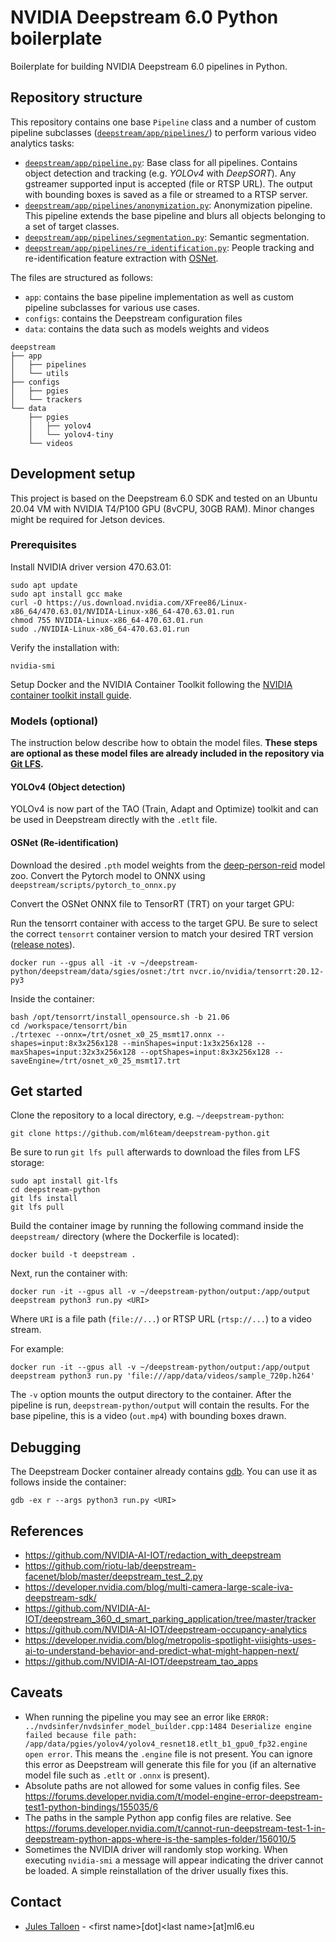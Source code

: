 # NVIDIA Deepstream 6.0 Python boilerplate
Boilerplate for building NVIDIA Deepstream 6.0 pipelines in Python.

## Repository structure
This repository contains one base `Pipeline` class and a number of custom pipeline subclasses ([`deepstream/app/pipelines/`](https://github.com/ml6team/deepstream-python/tree/master/deepstream/app/pipelines)) to perform various video analytics tasks:
- [`deepstream/app/pipeline.py`](https://github.com/ml6team/deepstream-python/blob/master/deepstream/app/pipeline.py): Base class for all pipelines. Contains object detection and tracking (e.g. *YOLOv4* with *DeepSORT*). Any gstreamer supported input is accepted (file or RTSP URL). The output with bounding boxes is saved as a file or streamed to a RTSP server.
- [`deepstream/app/pipelines/anonymization.py`](https://github.com/ml6team/deepstream-python/blob/master/deepstream/app/pipelines/anonymization.py): Anonymization pipeline. This pipeline extends the base pipeline and blurs all objects belonging to a set of target classes.
- [`deepstream/app/pipelines/segmentation.py`](https://github.com/ml6team/deepstream-python/blob/master/deepstream/app/pipelines/segmentation.py): Semantic segmentation.
- [`deepstream/app/pipelines/re_identification.py`](https://github.com/ml6team/deepstream-python/blob/master/deepstream/app/pipelines/re_identification.py): People tracking and re-identification feature extraction with [OSNet](https://github.com/KaiyangZhou/deep-person-reid).


The files are structured as follows:
- `app`: contains the base pipeline implementation as well as custom pipeline subclasses for various use cases.
- `configs`: contains the Deepstream configuration files
- `data`: contains the data such as models weights and videos

```
deepstream
├── app
│   ├── pipelines
│   └── utils
├── configs
│   ├── pgies
│   └── trackers
└── data
    ├── pgies
    │   ├── yolov4
    │   └── yolov4-tiny
    └── videos
```

## Development setup

This project is based on the Deepstream 6.0 SDK and tested on an Ubuntu 20.04 VM with NVIDIA T4/P100 GPU (8vCPU, 30GB RAM). Minor changes might be required for Jetson devices.

### Prerequisites
Install NVIDIA driver version 470.63.01:
```shell
sudo apt update
sudo apt install gcc make
curl -O https://us.download.nvidia.com/XFree86/Linux-x86_64/470.63.01/NVIDIA-Linux-x86_64-470.63.01.run
chmod 755 NVIDIA-Linux-x86_64-470.63.01.run
sudo ./NVIDIA-Linux-x86_64-470.63.01.run
```

Verify the installation with:
```shell
nvidia-smi
```

Setup Docker and the NVIDIA Container Toolkit following the [NVIDIA container toolkit install guide](https://docs.nvidia.com/datacenter/cloud-native/container-toolkit/install-guide.html#docker).

### Models (optional)
The instruction below describe how to obtain the model files. **These steps are optional as these model files are already included in the repository via [Git LFS](https://git-lfs.github.com/).**

#### YOLOv4 (Object detection)
YOLOv4 is now part of the TAO (Train, Adapt and Optimize) toolkit and can be used in Deepstream directly with the `.etlt` file.

#### OSNet (Re-identification)
Download the desired `.pth` model weights from the [deep-person-reid](https://github.com/KaiyangZhou/deep-person-reid) model zoo. 
Convert the Pytorch model to ONNX using `deepstream/scripts/pytorch_to_onnx.py`

Convert the OSNet ONNX file to TensorRT (TRT) on your target GPU:

Run the tensorrt container with access to the target GPU. Be sure to select the correct `tensorrt` container version to match your desired TRT version ([release notes](https://docs.nvidia.com/deeplearning/tensorrt/container-release-notes/index.html)).
```shell
docker run --gpus all -it -v ~/deepstream-python/deepstream/data/sgies/osnet:/trt nvcr.io/nvidia/tensorrt:20.12-py3
```

Inside the container:
```shell
bash /opt/tensorrt/install_opensource.sh -b 21.06
cd /workspace/tensorrt/bin
./trtexec --onnx=/trt/osnet_x0_25_msmt17.onnx --shapes=input:8x3x256x128 --minShapes=input:1x3x256x128 --maxShapes=input:32x3x256x128 --optShapes=input:8x3x256x128 --saveEngine=/trt/osnet_x0_25_msmt17.trt
```

## Get started
Clone the repository to a local directory, e.g. `~/deepstream-python`:
```shell
git clone https://github.com/ml6team/deepstream-python.git
```
Be sure to run `git lfs pull` afterwards to download the files from LFS storage:
```shell
sudo apt install git-lfs
cd deepstream-python
git lfs install
git lfs pull
```

Build the container image by running the following command inside the `deepstream/` directory (where the Dockerfile is located):
```shell
docker build -t deepstream .
```

Next, run the container with:
```shell
docker run -it --gpus all -v ~/deepstream-python/output:/app/output deepstream python3 run.py <URI>
```
Where `URI` is a file path (`file://...`) or RTSP URL (`rtsp://...`) to a video stream.

For example:
```shell
docker run -it --gpus all -v ~/deepstream-python/output:/app/output deepstream python3 run.py 'file:///app/data/videos/sample_720p.h264'
```
The `-v` option mounts the output directory to the container. After the pipeline is run, `deepstream-python/output` will contain the results. For the base pipeline, this is a video (`out.mp4`) with bounding boxes drawn.

## Debugging
The Deepstream Docker container already contains [gdb](https://www.gnu.org/software/gdb/). You can use it as follows inside the container:
```shell
gdb -ex r --args python3 run.py <URI>
```

## References
- https://github.com/NVIDIA-AI-IOT/redaction_with_deepstream
- https://github.com/riotu-lab/deepstream-facenet/blob/master/deepstream_test_2.py
- https://developer.nvidia.com/blog/multi-camera-large-scale-iva-deepstream-sdk/
- https://github.com/NVIDIA-AI-IOT/deepstream_360_d_smart_parking_application/tree/master/tracker
- https://github.com/NVIDIA-AI-IOT/deepstream-occupancy-analytics
- https://developer.nvidia.com/blog/metropolis-spotlight-viisights-uses-ai-to-understand-behavior-and-predict-what-might-happen-next/
- https://github.com/NVIDIA-AI-IOT/deepstream_tao_apps

## Caveats
- When running the pipeline you may see an error like `ERROR: ../nvdsinfer/nvdsinfer_model_builder.cpp:1484 Deserialize engine failed because file path: /app/data/pgies/yolov4/yolov4_resnet18.etlt_b1_gpu0_fp32.engine open error`. This means the `.engine` file is not present. You can ignore this error as Deepstream will generate this file for you (if an alternative model file such as `.etlt` or `.onnx` is present).
- Absolute paths are not allowed for some values in config files. See https://forums.developer.nvidia.com/t/model-engine-error-deepstream-test1-python-bindings/155035/6
- The paths in the sample Python app config files are relative. See https://forums.developer.nvidia.com/t/cannot-run-deepstream-test-1-in-deepstream-python-apps-where-is-the-samples-folder/156010/5
- Sometimes the NVIDIA driver will randomly stop working. When executing `nvidia-smi` a message will appear indicating the driver cannot be loaded. A simple reinstallation of the driver usually fixes this.

## Contact
- [Jules Talloen](https://julestalloen.eu/) - \<first name>[dot]\<last name>[at]ml6.eu
